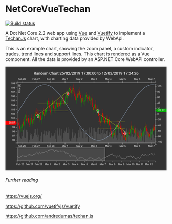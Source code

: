 # NetCoreVueTechan

[![Build status](https://ci.appveyor.com/api/projects/status/mob2ifm09flvofo9?svg=true)](https://ci.appveyor.com/project/chrisw000/netcorevuetechan)

A Dot Net Core 2.2 web app using [Vue](https://github.com/vuejs/vue) and [Vuetify](https://github.com/vuetifyjs/vuetify) to implement a [TechanJs](https://github.com/andredumas/techan.js) chart, with charting data provided by WebApi.

This is an example chart, showing the zoom panel, a custom indicator, trades, trend lines and support lines. This chart is rendered as a Vue component. All the data is provided by an ASP.NET Core WebAPI controller.

![Chart showing dummy data from the fake provider](NetCoreVueTechan/chart.png?raw=true "Chart showing dummy data from the fake provider")

###### Further reading
https://vuejs.org/

https://github.com/vuetifyjs/vuetify

https://github.com/andredumas/techan.js
